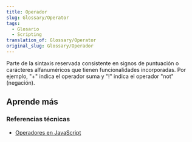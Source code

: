 ```yaml
---
title: Operador
slug: Glossary/Operator
tags:
  - Glosario
  - Scripting
translation_of: Glossary/Operator
original_slug: Glossary/Operador
---
```


Parte de la sintaxis reservada consistente en signos de puntuación o carácteres alfanuméricos que tienen funcionalidades incorporadas. Por ejemplo, "+" indica el operador suma y "!" indica el operador "not" (negación).

## Aprende más

### Referencias técnicas

- [Operadores en JavaScript](/es/docs/Web/JavaScript/Reference/Operators)
